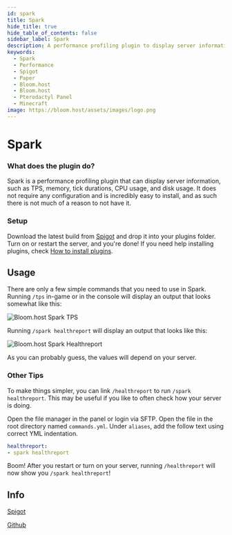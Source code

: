 ```yaml
---
id: spark
title: Spark
hide_title: true
hide_table_of_contents: false
sidebar_label: Spark
description: A performance profiling plugin to display server information like TPS and memory usage.
keywords:
  - Spark
  - Performance
  - Spigot
  - Paper
  - Bloom.host
  - Bloom.host
  - Pterodactyl Panel
  - Minecraft
image: https://bloom.host/assets/images/logo.png
---
```

# Spark

### What does the plugin do?
Spark is a performance profiling plugin that can display server information, such as TPS, memory, tick durations, CPU usage, and disk usage. It does not require any configuration and is incredibly easy to install, and as such there is not much of a reason to not have it.

### Setup
Download the latest build from [Spigot](https://www.spigotmc.org/resources/spark.57242/updates) and drop it into your plugins folder. Turn on or restart the server, and you're done! If you need help installing plugins, check [How to install plugins](https://docs.bloom.host/bukkit-plugins).

## Usage
There are only a few simple commands that you need to use in Spark. Running `/tps` in-game or in the console will display an output that looks somewhat like this:

![Bloom.host Spark TPS](https://i.gyazo.com/5f8c04b4928b4ceab3a077c01877ce2a.png)  

Running `/spark healthreport` will display an output that looks like this:

![Bloom.host Spark Healthreport](https://i.gyazo.com/eab09f8df7f8dbc91cbce757e90b4f31.png)  

As you can probably guess, the values will depend on your server.

### Other Tips
To make things simpler, you can link `/healthreport` to run `/spark healthreport`. This may be useful if you like to often check how your server is doing.  

Open the file manager in the panel or login via SFTP. Open the file in the root directory named `commands.yml`. Under `aliases`, add the follow text using correct YML indentation.

```yml
healthreport:
- spark healthreport
```

Boom! After you restart or turn on your server, running `/healthreport` will now show you `/spark healthreport`!

## Info

[Spigot](https://www.spigotmc.org/resources/spark.57242)  

[Github](https://github.com/lucko/spark)
